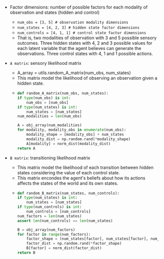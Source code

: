 - Factor dimensions: number of possible factors for each modality of observation and states (hidden and control)
  - `num_obs = [3, 5] # observation modality dimensions`
  - `num_states = [4, 2, 3] # hidden state factor dimensions`
  - `num_controls = [4, 1, 1] # control state factor dimensions`
  - That is, two modalities of observation with 3 and 5 possible sensory outcomes. Three hidden states with 4, 2 and 3 possible values for each latent variable that the agent believes can generate the observations. Three control states with 4, 1 and 1 possible actions. 

- `A matrix`: sensory likelihood matrix 
  - A_array = utils.random_A_matrix(num_obs, num_states)
  - This matrix model the likelihood of observing an observation given a hidden state.  
  - ```python
    def random_A_matrix(num_obs, num_states):
    if type(num_obs) is int:
        num_obs = [num_obs]
    if type(num_states) is int:
        num_states = [num_states]
    num_modalities = len(num_obs)

    A = obj_array(num_modalities)
    for modality, modality_obs in enumerate(num_obs):
        modality_shape = [modality_obs] + num_states
        modality_dist = np.random.rand(*modality_shape)
        A[modality] = norm_dist(modality_dist)
    return A 
    ```

- `B matrix`: transitioning likelihood matrix
  - This matrix model the likelihood of each transition between hidden states  considering the value of each control state.
  - This matrix encondes the agent's beliefs about how its actions affects the states of the world and its own states. 
  - ```python 
    def random_B_matrix(num_states, num_controls):
    if type(num_states) is int:
        num_states = [num_states]
    if type(num_controls) is int:
        num_controls = [num_controls]
    num_factors = len(num_states)
    assert len(num_controls) == len(num_states)

    B = obj_array(num_factors)
    for factor in range(num_factors):
        factor_shape = (num_states[factor], num_states[factor], num_controls[factor])
        factor_dist = np.random.rand(*factor_shape)
        B[factor] = norm_dist(factor_dist)
    return B
    ```
